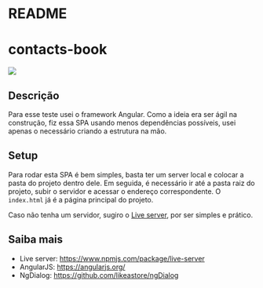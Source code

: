 # README

# contacts-book

![](https://img.shields.io/badge/angularjs-yellow)

## Descrição

Para esse teste usei o framework Angular. Como a ideia era ser ágil na construção, fiz essa SPA usando menos dependências possíveis, usei apenas o necessário criando a estrutura na mão.

## Setup

Para rodar esta SPA é bem simples, basta ter um server local e colocar a pasta do projeto dentro dele. Em seguida, é necessário ir até a pasta raiz do projeto, subir o servidor e acessar o endereço correspondente. O ```index.html``` já é a página principal do projeto.

Caso não tenha um servidor, sugiro o [Live server](https://www.npmjs.com/package/live-server), por ser simples e prático.

## Saiba mais

* Live server: https://www.npmjs.com/package/live-server
* AngularJS: https://angularjs.org/
* NgDialog: https://github.com/likeastore/ngDialog
